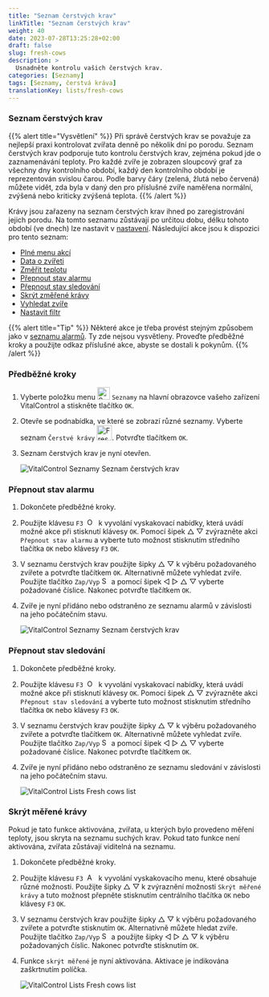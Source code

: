 ```yaml
---
title: "Seznam čerstvých krav"
linkTitle: "Seznam čerstvých krav"
weight: 40
date: 2023-07-28T13:25:28+02:00
draft: false
slug: fresh-cows
description: >
  Usnadněte kontrolu vašich čerstvých krav.
categories: [Seznamy]
tags: [Seznamy, čerstvá kráva]
translationKey: lists/fresh-cows
---
```

### Seznam čerstvých krav

{{% alert title="Vysvětlení" %}}
Při správě čerstvých krav se považuje za nejlepší praxi kontrolovat zvířata denně po několik dní po porodu. Seznam čerstvých krav podporuje tuto kontrolu čerstvých krav, zejména pokud jde o zaznamenávání teploty. Pro každé zvíře je zobrazen sloupcový graf za všechny dny kontrolního období, každý den kontrolního období je reprezentován svislou čarou. Podle barvy čáry (zelená, žlutá nebo červená) můžete vidět, zda byla v daný den pro příslušné zvíře naměřena normální, zvýšená nebo kriticky zvýšená teplota.
{{% /alert %}}

Krávy jsou zařazeny na seznam čerstvých krav ihned po zaregistrování jejich porodu. Na tomto seznamu zůstávají po určitou dobu, délku tohoto období (ve dnech) lze nastavit v [nastavení](../../settings/data-acquisition/#control-period-of-fresh-cows).
 Následující akce jsou k dispozici pro tento seznam:

- [Plné menu akcí](../alarm/#full-action-menu)
- [Data o zvířeti](../alarm/#animal-data)
- [Změřit teplotu](../alarm/#take-temperature)
- [Přepnout stav alarmu](#toggle-alarm-status)
- [Přepnout stav sledování](#toggle-watch-status)
- [Skrýt změřené krávy](#hide-measured-cows)
- [Vyhledat zvíře](../alarm/#search-animal)
- [Nastavit filtr](../alarm/#set-filter)

{{% alert title="Tip" %}}
Některé akce je třeba provést stejným způsobem jako v [seznamu alarmů](../alarm). Ty zde nejsou vysvětleny. Proveďte předběžné kroky a použijte odkaz příslušné akce, abyste se dostali k pokynům.
{{% /alert %}}

### Předběžné kroky

1. Vyberte položku menu <img src="/icons/main/lists.svg" width="25" align="bottom" alt="Seznamy" /> `Seznamy` na hlavní obrazovce vašeho zařízení VitalControl a stiskněte tlačítko `OK`.


2. Otevře se podnabídka, ve které se zobrazí různé seznamy. Vyberte seznam `Čerstvé krávy` <img src="/icons/lists/freshcows.svg" width="30" align="bottom" alt="Fresh-cows" />. Potvrďte tlačítkem `OK`.

3. Seznam čerstvých krav je nyní otevřen.

   ![VitalControl Seznamy Seznam čerstvých krav](../images/firststeps4.png "Seznam čerstvých krav")

### Přepnout stav alarmu

1. Dokončete předběžné kroky.

2. Použijte klávesu `F3` &nbsp;<img src="/icons/footer/open-popup.svg" width="15" align="bottom" alt="Open popup" />&nbsp; k vyvolání vyskakovací nabídky, která uvádí možné akce při stisknutí klávesy `OK`. Pomocí šipek △ ▽ zvýrazněte akci `Přepnout stav alarmu` a vyberte tuto možnost stisknutím středního tlačítka `OK` nebo klávesy `F3` `OK`.

3. V seznamu čerstvých krav použijte šipky △ ▽ k výběru požadovaného zvířete a potvrďte tlačítkem `OK`. Alternativně můžete vyhledat zvíře. Použijte tlačítko `Zap/Vyp` <img src="/icons/footer/search.svg" width="15" align="bottom" alt="Search" /> a pomocí šipek ◁ ▷ △ ▽ vyberte požadované číslice. Nakonec potvrďte tlačítkem `OK`.

4. Zvíře je nyní přidáno nebo odstraněno ze seznamu alarmů v závislosti na jeho počátečním stavu.

   ![VitalControl Seznamy Seznam čerstvých krav](../images/togglealarmstatus.png "Přepnout stav alarmu")

### Přepnout stav sledování

1. Dokončete předběžné kroky.

2. Použijte klávesu `F3` &nbsp;<img src="/icons/footer/open-popup.svg" width="15" align="bottom" alt="Open popup" />&nbsp; k vyvolání vyskakovací nabídky, která uvádí možné akce při stisknutí klávesy `OK`. Pomocí šipek △ ▽ zvýrazněte akci `Přepnout stav sledování` a vyberte tuto možnost stisknutím středního tlačítka `OK` nebo klávesy `F3` `OK`.

3. V seznamu čerstvých krav použijte šipky △ ▽ k výběru požadovaného zvířete a potvrďte tlačítkem `OK`. Alternativně můžete vyhledat zvíře. Použijte tlačítko `Zap/Vyp` <img src="/icons/footer/search.svg" width="15" align="bottom" alt="Search" /> a pomocí šipek ◁ ▷ △ ▽ vyberte požadované číslice. Nakonec potvrďte tlačítkem `OK`.

4. Zvíře je nyní přidáno nebo odstraněno ze seznamu sledování v závislosti na jeho počátečním stavu.


   ![VitalControl Lists Fresh cows list](../images/togglewatchstatus.png "Toggle watch status")

### Skrýt měřené krávy

Pokud je tato funkce aktivována, zvířata, u kterých bylo provedeno měření teploty, jsou skryta na seznamu suchých krav. Pokud tato funkce není aktivována, zvířata zůstávají viditelná na seznamu.

1. Dokončete předběžné kroky.

2. Použijte klávesu `F3` &nbsp;<img src="/icons/footer/open-popup.svg" width="15" align="bottom" alt="Actions" />&nbsp; k vyvolání vyskakovacího menu, které obsahuje různé možnosti. Použijte šipky △ ▽ k zvýraznění možnosti `Skrýt měřené krávy` a tuto možnost přepněte stisknutím centrálního tlačítka `OK` nebo klávesy `F3` `OK`.

3. V seznamu čerstvých krav použijte šipky △ ▽ k výběru požadovaného zvířete a potvrďte stisknutím `OK`. Alternativně můžete hledat zvíře. Použijte tlačítko `Zap/Vyp` <img src="/icons/footer/search.svg" width="15" align="bottom" alt="Search" /> a použijte šipky ◁ ▷ △ ▽ k výběru požadovaných číslic. Nakonec potvrďte stisknutím `OK`.

4. Funkce `skrýt měřené` je nyní aktivována. Aktivace je indikována zaškrtnutím políčka.

   ![VitalControl Lists Fresh cows list](../images/hidemeasuredcows.png "Hide measured cows")
